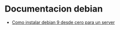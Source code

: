 # Documentacion debian 


* [Como instalar debian 9 desde cero para un server](guia/comoinstalardebian.rst)
